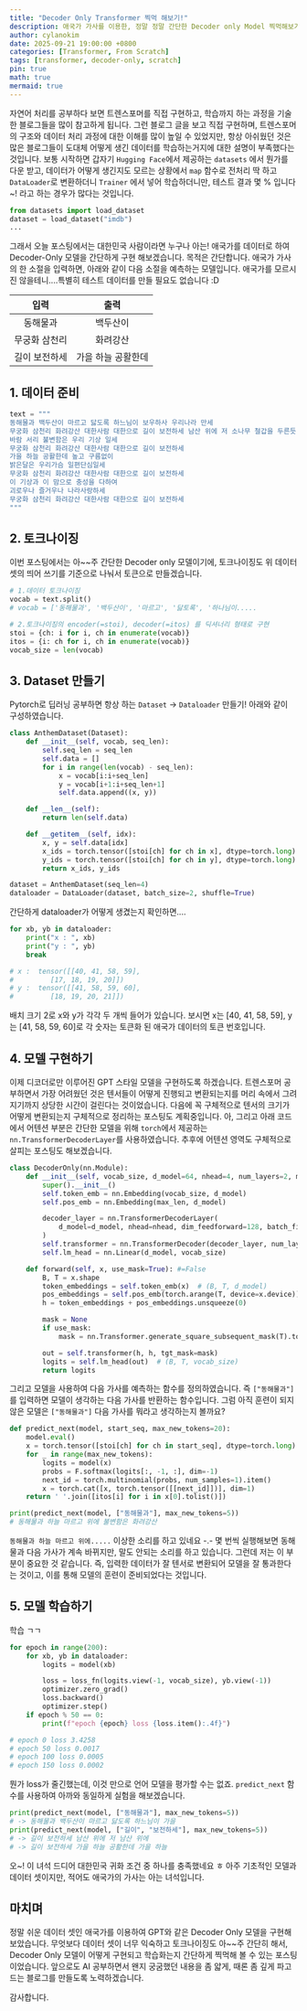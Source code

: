 ```yaml
--- 
title: "Decoder Only Transformer 찍먹 해보기!"
description: 애국가 가사를 이용한, 정말 정말 간단한 Decoder only Model 찍먹해보기! 
author: cylanokim
date: 2025-09-21 19:00:00 +0800
categories: [Transformer, From Scratch]
tags: [transformer, decoder-only, scratch]
pin: true
math: true
mermaid: true
---
```


자연어 처리를 공부하다 보면 트렌스포머를 직접 구현하고, 학습까지 하는 과정을 기술한 블로그들을 많이 참고하게 됩니다. 그런 블로그 글을 보고 직접 구현하며, 트렌스포머의 구조와 데이터 처리 과정에 대한 이해를 많이 높일 수 있었지만, 항상 아쉬웠던 것은 많은 블로그들이 도대체 어떻게 생긴 데이터를 학습하는거지에 대한 설명이 부족했다는 것입니다. 보통 시작하면 갑자기 `Hugging Face`에서 제공하는 `datasets` 에서 뭔가를 다운 받고, 데이터가 어떻게 생긴지도 모르는 상황에서 `map` 함수로 전처리 딱 하고 `DataLoader`로 변환하더니 `Trainer` 에서 넣어 학습하더니만, 테스트 결과 몇 % 입니다~! 라고 하는 경우가 많다는 것입니다. 

```python 
from datasets import load_dataset
dataset = load_dataset("imdb")
...
```

그래서 오늘 포스팅에서는 대한민국 사람이라면 누구나 아는! 애국가를 데이터로 하여 Decoder-Only 모델을 간단하게 구현 해보겠습니다. 목적은 간단합니다. 애국가 가사의 한 소절을 입력하면, 아래와 같이 다음 소절을 예측하는 모델입니다. 애국가를 모르시진 않을테니....특별히 테스트 데이터를 만들 필요도 없습니다 :D 

| 입력 | 출력 |
|:-----:|:-----:|
| 동해물과 | 백두산이 |
| 무궁화 삼천리 | 화려강산 |
| 길이 보전하세 | 가을 하늘 공활한데 |


## 1. 데이터 준비
```python
text = """
동해물과 백두산이 마르고 닳도록 하느님이 보우하사 우리나라 만세
무궁화 삼천리 화려강산 대한사람 대한으로 길이 보전하세 남산 위에 저 소나무 철갑을 두른듯
바람 서리 불변함은 우리 기상 일세
무궁화 삼천리 화려강산 대한사람 대한으로 길이 보전하세
가을 하늘 공활한데 높고 구름없이 
밝은달은 우리가슴 일편단심일세
무궁화 삼천리 화려강산 대한사람 대한으로 길이 보전하세
이 기상과 이 맘으로 충성을 다하여
괴로우나 즐거우나 나라사랑하세
무궁화 삼천리 화려강산 대한사람 대한으로 길이 보전하세
"""
```
## 2. 토크나이징 
이번 포스팅에서는 아~~주 간단한 Decoder only 모델이기에, 토크나이징도 위 데이터 셋의 띄어 쓰기를 기준으로 나눠서 토큰으로 만들겠습니다.  
```python
# 1.데이터 토크나이징
vocab = text.split()
# vocab = ['동해물과', '백두산이', '마르고', '닳토록', '하나님이.....

# 2.토크나이징의 encoder(=stoi), decoder(=itos) 를 딕셔너리 형태로 구현
stoi = {ch: i for i, ch in enumerate(vocab)}
itos = {i: ch for i, ch in enumerate(vocab)}
vocab_size = len(vocab)
```

## 3. Dataset 만들기
Pytorch로 딥러닝 공부하면 항상 하는 `Dataset` → `Dataloader` 만들기! 아래와 같이 구성하였습니다. 
```python 
class AnthemDataset(Dataset):
    def __init__(self, vocab, seq_len):
        self.seq_len = seq_len
        self.data = []
        for i in range(len(vocab) - seq_len):
            x = vocab[i:i+seq_len]
            y = vocab[i+1:i+seq_len+1]
            self.data.append((x, y))

    def __len__(self):
        return len(self.data)

    def __getitem__(self, idx):
        x, y = self.data[idx]
        x_ids = torch.tensor([stoi[ch] for ch in x], dtype=torch.long)
        y_ids = torch.tensor([stoi[ch] for ch in y], dtype=torch.long)
        return x_ids, y_ids

dataset = AnthemDataset(seq_len=4)
dataloader = DataLoader(dataset, batch_size=2, shuffle=True)
```

간단하게 dataloader가 어떻게 생겼는지 확인하면....
```python
for xb, yb in dataloader:
    print("x : ", xb)
    print("y : ", yb)
    break

# x :  tensor([[40, 41, 58, 59],
#         [17, 18, 19, 20]])
# y :  tensor([[41, 58, 59, 60],
#         [18, 19, 20, 21]])
```
배치 크기 2로 x와 y가 각각 두 개씩 들어가 있습니다. 보시면 x는 [40, 41, 58, 59], y는 [41, 58, 59, 60]로 각 숫자는 토큰화 된 애국가 데이터의 토큰 번호입니다.

## 4. 모델 구현하기 
이제 디코더로만 이루어진 GPT 스타일 모델을 구현하도록 하겠습니다. 트렌스포머 공부하면서 가장 어려웠던 것은 텐서들이 어떻게 진행되고 변환되는지를 머리 속에서 그려지기까지 상당한 시간이 걸린다는 것이었습니다. 다음에 꼭 구체적으로 텐서의 크기가 어떻게 변환되는지 구체적으로 정리하는 포스팅도 계획중입니다. 아, 그리고 아래 코드에서 어텐션 부분은 간단한 모델을 위해 `torch`에서 제공하는 `nn.TransformerDecoderLayer`를 사용하였습니다. 추후에 어텐션 영역도 구체적으로 살피는 포스팅도 해보겠습니다.

```python
class DecoderOnly(nn.Module):
    def __init__(self, vocab_size, d_model=64, nhead=4, num_layers=2, max_len=20):
        super().__init__()
        self.token_emb = nn.Embedding(vocab_size, d_model)
        self.pos_emb = nn.Embedding(max_len, d_model)

        decoder_layer = nn.TransformerDecoderLayer(
            d_model=d_model, nhead=nhead, dim_feedforward=128, batch_first=True
        )
        self.transformer = nn.TransformerDecoder(decoder_layer, num_layers=num_layers)
        self.lm_head = nn.Linear(d_model, vocab_size)

    def forward(self, x, use_mask=True): #=False
        B, T = x.shape
        token_embeddings = self.token_emb(x)  # (B, T, d_model)
        pos_embeddings = self.pos_emb(torch.arange(T, device=x.device))  # (T, d_model)
        h = token_embeddings + pos_embeddings.unsqueeze(0)

        mask = None
        if use_mask:
            mask = nn.Transformer.generate_square_subsequent_mask(T).to(x.device)

        out = self.transformer(h, h, tgt_mask=mask)
        logits = self.lm_head(out)  # (B, T, vocab_size)
        return logits
```

그리고 모델을 사용하여 다음 가사를 예측하는 함수를 정의하였습니다. 즉 `["동해물과"]` 를 입력하면 모델이 생각하는 다음 가사를 반환하는 함수입니다. 그럼 아직 훈련이 되지 않은 모델은 `["동해물과"]` 다음 가사를 뭐라고 생각하는지 볼까요?

```python
def predict_next(model, start_seq, max_new_tokens=20):
    model.eval()
    x = torch.tensor([stoi[ch] for ch in start_seq], dtype=torch.long).unsqueeze(0)
    for _ in range(max_new_tokens):
        logits = model(x)
        probs = F.softmax(logits[:, -1, :], dim=-1)
        next_id = torch.multinomial(probs, num_samples=1).item()
        x = torch.cat([x, torch.tensor([[next_id]])], dim=1)
    return ' '.join([itos[i] for i in x[0].tolist()])

print(predict_next(model, ["동해물과"], max_new_tokens=5))
# 동해물과 하늘 마르고 위에 불변함은 화려강산
```
`동해물과 하늘 마르고 위에.....` 이상한 소리를 하고 있네요 -.- 몇 번씩 실행해보면 동해물과 다음 가사가 계속 바뀌지만, 말도  안되는 소리를 하고 있습니다. 그런데 저는 이 부분이 중요한 것 같습니다. 즉, 입력한 데이터가 잘 텐서로 변환되어 모델을 잘 통과한다는 것이고, 이를 통해 모델의 훈련이 준비되었다는 것입니다.

## 5. 모델 학습하기
학습 ㄱㄱ
```python
for epoch in range(200):
    for xb, yb in dataloader:
        logits = model(xb)

        loss = loss_fn(logits.view(-1, vocab_size), yb.view(-1))
        optimizer.zero_grad()
        loss.backward()
        optimizer.step()
    if epoch % 50 == 0:
        print(f"epoch {epoch} loss {loss.item():.4f}")

# epoch 0 loss 3.4258
# epoch 50 loss 0.0017
# epoch 100 loss 0.0005
# epoch 150 loss 0.0002
```
뭔가 loss가 줄긴했는데, 이것 만으로 언어 모델을 평가할 수는 없죠. `predict_next` 함수를 사용하여 아까와 동일하게 실험을 해보겠습니다.

```python
print(predict_next(model, ["동해물과"], max_new_tokens=5)) 
# -> 동해물과 백두산이 마르고 닳도록 하느님이 가을
print(predict_next(model, ["길이", "보전하세"], max_new_tokens=5))
# -> 길이 보전하세 남산 위에 저 남산 위에
# -> 길이 보전하세 가을 하늘 공활한데 가을 하늘
```
오~! 이 녀석 드디어 대한민국 귀화 조건 중 하나를 충족했네요 ㅎ 아주 기초적인 모델과 데이터 셋이지만, 적어도 애국가의 가사는 아는 녀석입니다. 

## 마치며 
정말 쉬운 데이터 셋인 애국가를 이용하여 GPT와 같은 Decoder Only 모델을 구현해보았습니다. 무엇보다 데이터 셋이 너무 익숙하고 토크나이징도 아~~주 간단히 해서, Decoder Only 모델이 어떻게 구현되고 학습화는지 간단하게 찍먹해 볼 수 있는 포스팅이었습니다. 앞으로도 AI 공부하면서 왠지 궁굼했던 내용을 좀 얇게, 때론 좀 깊게 파고드는 블로그를 만들도록 노력하겠습니다. 

감사합니다. 